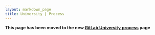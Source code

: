```yaml
---
layout: markdown_page
title: University | Process
---
```


**This page has been moved to the new [GitLab University process](https://university.gitlab.com/process/) page**
